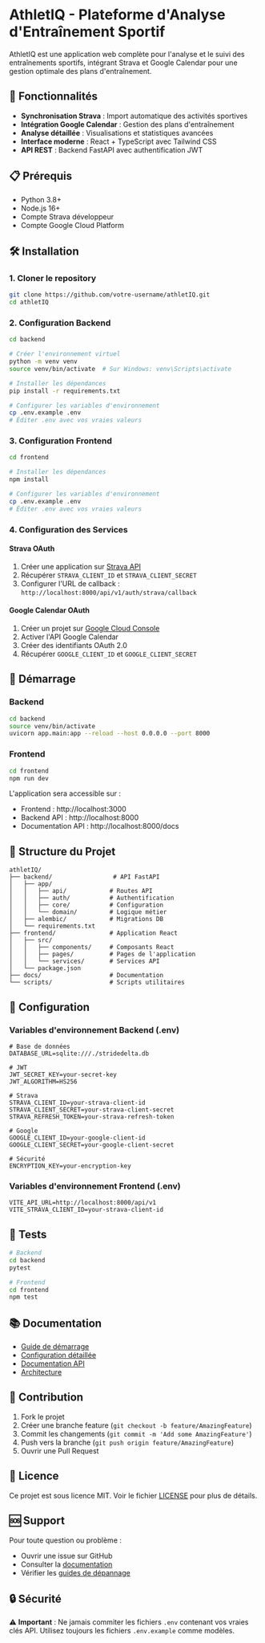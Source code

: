 # AthletIQ - Plateforme d'Analyse d'Entraînement Sportif

AthletIQ est une application web complète pour l'analyse et le suivi des entraînements sportifs, intégrant Strava et Google Calendar pour une gestion optimale des plans d'entraînement.

## 🚀 Fonctionnalités

- **Synchronisation Strava** : Import automatique des activités sportives
- **Intégration Google Calendar** : Gestion des plans d'entraînement
- **Analyse détaillée** : Visualisations et statistiques avancées
- **Interface moderne** : React + TypeScript avec Tailwind CSS
- **API REST** : Backend FastAPI avec authentification JWT

## 📋 Prérequis

- Python 3.8+
- Node.js 16+
- Compte Strava développeur
- Compte Google Cloud Platform

## 🛠️ Installation

### 1. Cloner le repository

```bash
git clone https://github.com/votre-username/athletIQ.git
cd athletIQ
```

### 2. Configuration Backend

```bash
cd backend

# Créer l'environnement virtuel
python -m venv venv
source venv/bin/activate  # Sur Windows: venv\Scripts\activate

# Installer les dépendances
pip install -r requirements.txt

# Configurer les variables d'environnement
cp .env.example .env
# Éditer .env avec vos vraies valeurs
```

### 3. Configuration Frontend

```bash
cd frontend

# Installer les dépendances
npm install

# Configurer les variables d'environnement
cp .env.example .env
# Éditer .env avec vos vraies valeurs
```

### 4. Configuration des Services

#### Strava OAuth
1. Créer une application sur [Strava API](https://www.strava.com/settings/api)
2. Récupérer `STRAVA_CLIENT_ID` et `STRAVA_CLIENT_SECRET`
3. Configurer l'URL de callback : `http://localhost:8000/api/v1/auth/strava/callback`

#### Google Calendar OAuth
1. Créer un projet sur [Google Cloud Console](https://console.cloud.google.com/)
2. Activer l'API Google Calendar
3. Créer des identifiants OAuth 2.0
4. Récupérer `GOOGLE_CLIENT_ID` et `GOOGLE_CLIENT_SECRET`

## 🚀 Démarrage

### Backend
```bash
cd backend
source venv/bin/activate
uvicorn app.main:app --reload --host 0.0.0.0 --port 8000
```

### Frontend
```bash
cd frontend
npm run dev
```

L'application sera accessible sur :
- Frontend : http://localhost:3000
- Backend API : http://localhost:8000
- Documentation API : http://localhost:8000/docs

## 📁 Structure du Projet

```
athletIQ/
├── backend/                 # API FastAPI
│   ├── app/
│   │   ├── api/            # Routes API
│   │   ├── auth/           # Authentification
│   │   ├── core/           # Configuration
│   │   └── domain/         # Logique métier
│   ├── alembic/            # Migrations DB
│   └── requirements.txt
├── frontend/               # Application React
│   ├── src/
│   │   ├── components/     # Composants React
│   │   ├── pages/          # Pages de l'application
│   │   └── services/       # Services API
│   └── package.json
├── docs/                   # Documentation
└── scripts/                # Scripts utilitaires
```

## 🔧 Configuration

### Variables d'environnement Backend (.env)

```env
# Base de données
DATABASE_URL=sqlite:///./stridedelta.db

# JWT
JWT_SECRET_KEY=your-secret-key
JWT_ALGORITHM=HS256

# Strava
STRAVA_CLIENT_ID=your-strava-client-id
STRAVA_CLIENT_SECRET=your-strava-client-secret
STRAVA_REFRESH_TOKEN=your-strava-refresh-token

# Google
GOOGLE_CLIENT_ID=your-google-client-id
GOOGLE_CLIENT_SECRET=your-google-client-secret

# Sécurité
ENCRYPTION_KEY=your-encryption-key
```

### Variables d'environnement Frontend (.env)

```env
VITE_API_URL=http://localhost:8000/api/v1
VITE_STRAVA_CLIENT_ID=your-strava-client-id
```

## 🧪 Tests

```bash
# Backend
cd backend
pytest

# Frontend
cd frontend
npm test
```

## 📚 Documentation

- [Guide de démarrage](GUIDE_DEMARRAGE_ATHLETIQ.md)
- [Configuration détaillée](README-CONFIGURATION.md)
- [Documentation API](docs/api.md)
- [Architecture](docs/architecture.md)

## 🤝 Contribution

1. Fork le projet
2. Créer une branche feature (`git checkout -b feature/AmazingFeature`)
3. Commit les changements (`git commit -m 'Add some AmazingFeature'`)
4. Push vers la branche (`git push origin feature/AmazingFeature`)
5. Ouvrir une Pull Request

## 📄 Licence

Ce projet est sous licence MIT. Voir le fichier [LICENSE](LICENSE) pour plus de détails.

## 🆘 Support

Pour toute question ou problème :
- Ouvrir une issue sur GitHub
- Consulter la [documentation](docs/)
- Vérifier les [guides de dépannage](docs/)

## 🔒 Sécurité

⚠️ **Important** : Ne jamais commiter les fichiers `.env` contenant vos vraies clés API. Utilisez toujours les fichiers `.env.example` comme modèles. 